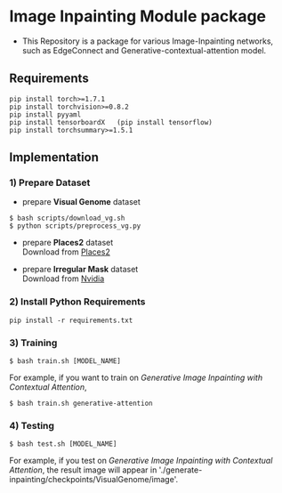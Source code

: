 # Image Inpainting Module package
- This Repository is a package for various Image-Inpainting networks, such as EdgeConnect and Generative-contextual-attention model. 

## Requirements
```
pip install torch>=1.7.1
pip install torchvision>=0.8.2
pip install pyyaml
pip install tensorboardX   (pip install tensorflow)
pip install torchsummary>=1.5.1
```

## Implementation
### 1) Prepare Dataset 
- prepare **Visual Genome** dataset 
```
$ bash scripts/download_vg.sh
$ python scripts/preprocess_vg.py
```

- prepare **Places2** dataset <br>
Download from [Places2](http://places2.csail.mit.edu/download.html)

- prepare **Irregular Mask** dataset <br>
Download from [Nvidia](https://nv-adlr.github.io/publication/partialconv-inpainting)


### 2) Install Python Requirements
```
pip install -r requirements.txt
```

### 3) Training
```
$ bash train.sh [MODEL_NAME]
```
For example, if you want to train on *Generative Image Inpainting with Contextual Attention*,
```
$ bash train.sh generative-attention
```

### 4) Testing
```
$ bash test.sh [MODEL_NAME]
```
For example, if you test on *Generative Image Inpainting with Contextual Attention*,
the result image will appear in './generate-inpainting/checkpoints/VisualGenome/image'.
